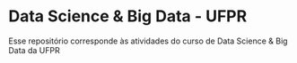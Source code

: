 # Data Science & Big Data - UFPR


Esse repositório corresponde às atividades do curso de Data Science & Big Data da UFPR